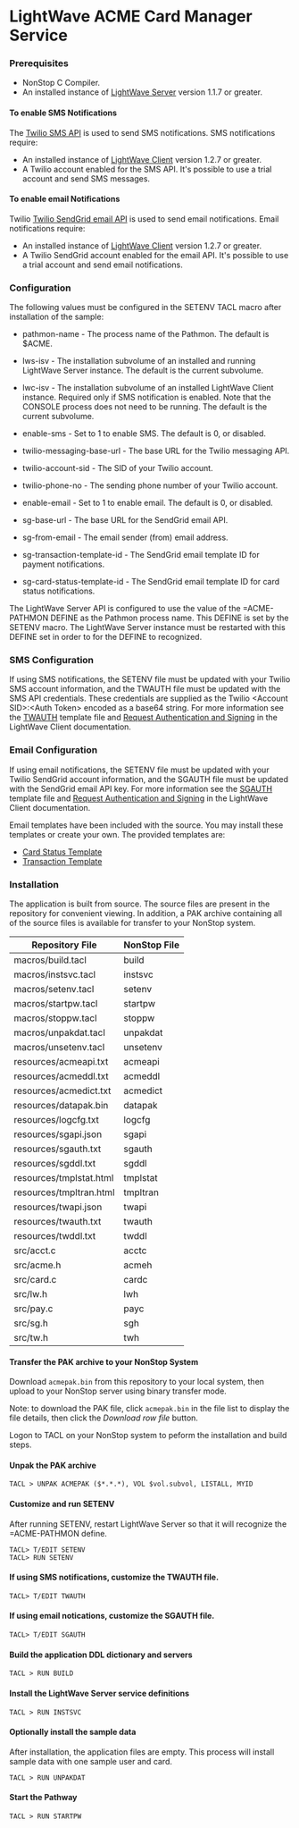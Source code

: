 # LightWave ACME Card Manager Service

### Prerequisites

+ NonStop C Compiler.
+ An installed instance of [LightWave Server](https://docs.nuwavetech.com/lightwave-server) version 1.1.7 or greater.

#### To enable SMS Notifications
The [Twilio SMS API](https://www.twilio.com/en-us/messaging/channels/sms) is used to send SMS notifications. SMS notifications require:
+ An installed instance of [LightWave Client](https://docs.nuwavetech.com/lightwave-client) version 1.2.7 or greater.
+ A Twilio account enabled for the SMS API. It's possible to use a trial account and send SMS messages.

#### To enable email Notifications
Twilio [Twilio SendGrid email API](https://sendgrid.com/en-us/solutions/email-api) is used to send email notifications. Email notifications require:
+ An installed instance of [LightWave Client](https://docs.nuwavetech.com/lightwave-client) version 1.2.7 or greater.
+ A Twilio SendGrid account enabled for the email API. It's possible to use a trial account and send email notifications.

### Configuration
The following values must be configured in the SETENV TACL macro after installation of the sample:

+ pathmon-name - The process name of the Pathmon. The default is $ACME.
+ lws-isv - The installation subvolume of an installed and running LightWave Server instance. The default is the current subvolume.
+ lwc-isv - The installation subvolume of an installed LightWave Client instance. Required only if SMS notification is enabled. Note that the CONSOLE process does not need to be running. The default is the current subvolume.

+ enable-sms - Set to 1 to enable SMS. The default is 0, or disabled.
+ twilio-messaging-base-url - The base URL for the Twilio messaging API.
+ twilio-account-sid - The SID of your Twilio account.
+ twilio-phone-no - The sending phone number of your Twilio account.

+ enable-email - Set to 1 to enable email. The default is 0, or disabled.
+ sg-base-url - The base URL for the SendGrid email API.
+ sg-from-email - The email sender (from) email address.
+ sg-transaction-template-id - The SendGrid email template ID for payment notifications.
+ sg-card-status-template-id - The SendGrid email template ID for card status notifications.

The LightWave Server API is configured to use the value of the =ACME-PATHMON DEFINE as the Pathmon process name. This DEFINE is set by the SETENV macro. The LightWave Server instance must be restarted with this DEFINE set in order to for the DEFINE to recognized.

### SMS Configuration
If using SMS notifications, the SETENV file must be updated with your Twilio SMS account information, and the TWAUTH file must be updated with the SMS API credentials. These credentials are supplied as the Twilio \<Account SID\>:\<Auth Token\> encoded as a base64 string. For more information see the [TWAUTH](./resources/twauth.txt) template file and [Request Authentication and Signing](https://docs.nuwavetech.com/lightwave-client/1.2.7/request-authentication-and-signing#id-(1.2.7_r4)RequestAuthenticationandSigning-GenericAuthorizationHeaderwithToken) in the LightWave Client documentation.

### Email Configuration
If using email notifications, the SETENV file must be updated with your Twilio SendGrid account information, and the SGAUTH file must be updated with the SendGrid email API key. For more information see the [SGAUTH](./resources/sgauth.txt) template file and [Request Authentication and Signing](https://docs.nuwavetech.com/lightwave-client/1.2.7/request-authentication-and-signing#id-(1.2.7_r4)RequestAuthenticationandSigning-GenericAuthorizationHeaderwithToken) in the LightWave Client documentation.

Email templates have been included with the source. You may install these templates or create your own. The provided templates are:
  + [Card Status Template](./resources/tmplstat.html)
  + [Transaction Template](./resources/tmpltran.html)

### Installation

The application is built from source. The source files are present in the repository for convenient viewing.
In addition, a PAK archive containing all of the source files is available for transfer to your NonStop system.

| Repository File | NonStop File |
| -- | -- |
| macros/build.tacl | build |
| macros/instsvc.tacl | instsvc |
| macros/setenv.tacl | setenv |
| macros/startpw.tacl | startpw |
| macros/stoppw.tacl | stoppw |
| macros/unpakdat.tacl | unpakdat |
| macros/unsetenv.tacl | unsetenv |
| resources/acmeapi.txt | acmeapi |
| resources/acmeddl.txt | acmeddl |
| resources/acmedict.txt | acmedict |
| resources/datapak.bin | datapak |
| resources/logcfg.txt | logcfg |
| resources/sgapi.json | sgapi |
| resources/sgauth.txt | sgauth |
| resources/sgddl.txt | sgddl |
| resources/tmplstat.html | tmplstat |
| resources/tmpltran.html | tmpltran |
| resources/twapi.json | twapi |
| resources/twauth.txt | twauth |
| resources/twddl.txt | twddl |
| src/acct.c | acctc |
| src/acme.h | acmeh |
| src/card.c | cardc |
| src/lw.h | lwh |
| src/pay.c | payc |
| src/sg.h | sgh |
| src/tw.h | twh |

#### Transfer the PAK archive to your NonStop System

Download `acmepak.bin` from this repository to your local system, then upload to your NonStop server using binary transfer mode.

Note: to download the PAK file, click `acmepak.bin` in the file list to display the file details, then click the *Download row file* button.

Logon to TACL on your NonStop system to peform the installation and build steps.

#### Unpak the PAK archive
```
TACL > UNPAK ACMEPAK ($*.*.*), VOL $vol.subvol, LISTALL, MYID
```
#### Customize and run SETENV
After running SETENV, restart LightWave Server so that it will recognize the =ACME-PATHMON define.
```
TACL> T/EDIT SETENV
TACL> RUN SETENV
```
#### If using SMS notifications, customize the TWAUTH file.
```
TACL> T/EDIT TWAUTH
```

#### If using email notications, customize the SGAUTH file.
```
TACL> T/EDIT SGAUTH
```

#### Build the application DDL dictionary and servers
```
TACL > RUN BUILD
```
#### Install the LightWave Server service definitions
```
TACL > RUN INSTSVC
```
#### Optionally install the sample data
After installation, the application files are empty. This process will install sample data with one sample user and card.
```
TACL > RUN UNPAKDAT
```
#### Start the Pathway
```
TACL > RUN STARTPW
```

